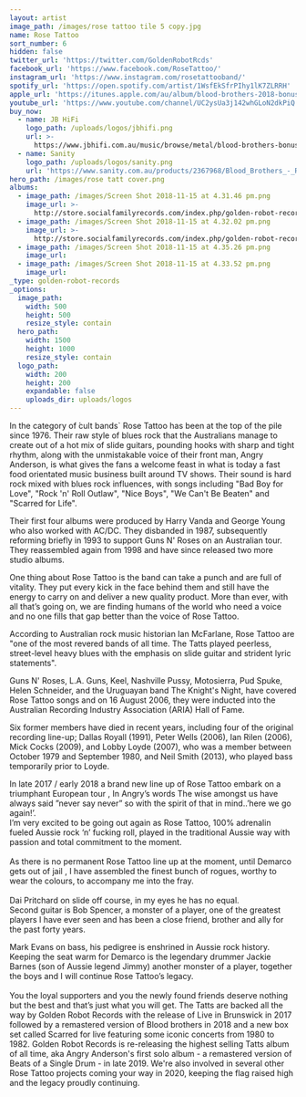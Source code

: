 ```yaml
---
layout: artist
image_path: /images/rose tattoo tile 5 copy.jpg
name: Rose Tattoo
sort_number: 6
hidden: false
twitter_url: 'https://twitter.com/GoldenRobotRcds'
facebook_url: 'https://www.facebook.com/RoseTattoo/'
instagram_url: 'https://www.instagram.com/rosetattooband/'
spotify_url: 'https://open.spotify.com/artist/1WsfEkSfrPIhy1lK7ZLRRH'
apple_url: 'https://itunes.apple.com/au/album/blood-brothers-2018-bonus-reissue/1353749186'
youtube_url: 'https://www.youtube.com/channel/UC2ysUa3j142whGLoN2dkPiQ'
buy_now:
  - name: JB HiFi
    logo_path: /uploads/logos/jbhifi.png
    url: >-
      https://www.jbhifi.com.au/music/browse/metal/blood-brothers-bonus-reissue-edition/605318/
  - name: Sanity
    logo_path: /uploads/logos/sanity.png
    url: 'https://www.sanity.com.au/products/2367968/Blood_Brothers_-_Reissue'
hero_path: /images/rose tatt cover.png
albums:
  - image_path: /images/Screen Shot 2018-11-15 at 4.31.46 pm.png
    image_url: >-
      http://store.socialfamilyrecords.com/index.php/golden-robot-records/rose-tattoo-blood-brothers-cd.html
  - image_path: /images/Screen Shot 2018-11-15 at 4.32.02 pm.png
    image_url: >-
      http://store.socialfamilyrecords.com/index.php/golden-robot-records/rose-tattoo-lives-in-brunswick-cd.html
  - image_path: /images/Screen Shot 2018-11-15 at 4.35.26 pm.png
    image_url:
  - image_path: /images/Screen Shot 2018-11-15 at 4.33.52 pm.png
    image_url:
_type: golden-robot-records
_options:
  image_path:
    width: 500
    height: 500
    resize_style: contain
  hero_path:
    width: 1500
    height: 1000
    resize_style: contain
  logo_path:
    width: 200
    height: 200
    expandable: false
    uploads_dir: uploads/logos
---
```


In the category of ́cult bands\` Rose Tattoo has been at the top of the pile since 1976. Their raw style of blues rock that the Australians manage to create out of a hot mix of slide guitars, pounding hooks with sharp and tight rhythm, along with the unmistakable voice of their front man, Angry Anderson, is what gives the fans a welcome feast in what is today a fast food orientated music business built around TV shows. Their sound is hard rock mixed with blues rock influences, with songs including "Bad Boy for Love", "Rock 'n' Roll Outlaw", "Nice Boys", "We Can't Be Beaten" and "Scarred for Life".

Their first four albums were produced by Harry Vanda and George Young who also worked with AC/DC. They disbanded in 1987, subsequently reforming briefly in 1993 to support Guns N' Roses on an Australian tour. They reassembled again from 1998 and have since released two more studio albums.

One thing about Rose Tattoo is the band can take a punch and are full of vitality. They put every kick in the face behind them and still have the energy to carry on and deliver a new quality product. More than ever, with all that’s going on, we are finding humans of the world who need a voice and no one fills that gap better than the voice of Rose Tattoo.

According to Australian rock music historian Ian McFarlane, Rose Tattoo are "one of the most revered bands of all time. The Tatts played peerless, street-level heavy blues with the emphasis on slide guitar and strident lyric statements".

Guns N' Roses, L.A. Guns, Keel, Nashville Pussy, Motosierra, Pud Spuke, Helen Schneider, and the Uruguayan band The Knight's Night, have covered Rose Tattoo songs and on 16 August 2006, they were inducted into the Australian Recording Industry Association (ARIA) Hall of Fame.

Six former members have died in recent years, including four of the original recording line-up; Dallas Royall (1991), Peter Wells (2006), Ian Rilen (2006), Mick Cocks (2009), and Lobby Loyde (2007), who was a member between October 1979 and September 1980, and Neil Smith (2013), who played bass temporarily prior to Loyde.

In late 2017 / early 2018 a brand new line up of Rose Tattoo embark on a triumphant European tour , In Angry’s words The wise amongst us have always said ”never say never” so with the spirit of that in mind..’here we go again\!’.<br>I’m very excited to be going out again as Rose Tattoo, 100% adrenalin fueled Aussie rock ‘n’ fucking roll, played in the traditional Aussie way with passion and total commitment to the moment.<br><br>As there is no permanent Rose Tattoo line up at the moment, until Demarco gets out of jail , I have assembled the finest bunch of rogues, worthy to wear the colours, to accompany me into the fray.<br><br>Dai Pritchard on slide off course, in my eyes he has no equal.<br>Second guitar is Bob Spencer, a monster of a player, one of the greatest players I have ever seen and has been a close friend, brother and ally for the past forty years.

Mark Evans on bass, his pedigree is enshrined in Aussie rock history.<br>Keeping the seat warm for Demarco is the legendary drummer Jackie Barnes (son of Aussie legend Jimmy) another monster of a player, together the boys and I will continue Rose Tattoo’s legacy.<br><br>You the loyal supporters and you the newly found friends deserve nothing but the best and that’s just what you will get. The Tatts are backed all the way by Golden Robot Records with the release of Live in Brunswick in 2017 followed by a remastered version of Blood brothers in 2018 and a new box set called Scarred for live featuring some iconic concerts from 1980 to 1982. Golden Robot Records is re-releasing the highest selling Tatts album of all time, aka Angry Anderson's first solo album - a remastered version of Beats of a Single Drum - in late 2019. We're also involved in several other Rose Tattoo projects coming your way in 2020, keeping the flag raised high and the legacy proudly continuing.
